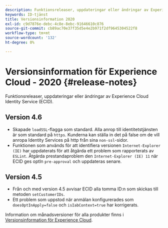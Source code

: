 ```yaml
---
description: Funktionsreleaser, uppdateringar eller ändringar av Experience Cloud Identity Service.
keywords: ID-tjänst
title: Versionsinformation 2020
exl-id: c9d7876e-debc-4c8e-8ebc-91646610c876
source-git-commit: cb89ac70e37f35d5e4e2b971f2df9645304522f8
workflow-type: tm+mt
source-wordcount: '132'
ht-degree: 0%

---
```


# Versionsinformation för Experience Cloud - 2020 {#release-notes}

Funktionsreleaser, uppdateringar eller ändringar av Experience Cloud Identity Service (ECID).

## Version 4.6

* Skapade `loadSSL`-flagga som standard. Alla anrop till identitetstjänsten är som standard på `https`.  Kunderna kan ställa in det på false om de vill anropa Identity Services på http från sina `non-ssl`-sidor.
* Funktionen som används för att identifiera versionen `Internet-Explorer (IE)` har uppdaterats för att åtgärda ett problem som rapporterats av `ESLint`.
Åtgärda prestandaproblem den `Internet-Explorer (IE) 11` när ECID ges optIn `pre-approval` och uppdateras senare.

## Version 4.5

* Från och med version 4.5 avvisar ECID alla tomma ID:n som skickas till metoden `setCustomerIDs`.
* Ett problem som uppstod när anmälan konfigurerades som `doesOptInApply=false` och `isIabContext=true` har korrigerats.

Information om månadsversioner för alla produkter finns i [Versionsinformation för Experience Cloud](https://experienceleague.adobe.com/docs/release-notes/experience-cloud/current.html).
